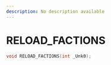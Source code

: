```yaml
---
description: No description available 
---
```


# RELOAD_FACTIONS

```cpp
void RELOAD_FACTIONS(int _Unk0);
```